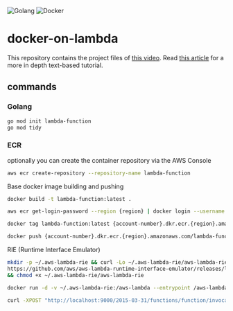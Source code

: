 ![Golang](https://github.com/mathisve/docker-on-lambda/actions/workflows/go.yaml/badge.svg)
![Docker](https://github.com/mathisve/docker-on-lambda/actions/workflows/docker.yaml//badge.svg)

# docker-on-lambda
This repository contains the project files of [this video](https://youtu.be/EYqFbRsh_RM).
Read [this article](https://docs.aws.amazon.com/lambda/latest/dg/go-image.html) for a more in depth text-based tutorial.

## commands
### Golang
```bash
go mod init lambda-function
go mod tidy
```

### ECR
optionally you can create the container repository via the AWS Console
```bash
aws ecr create-repository --repository-name lambda-function
```


Base docker image building and pushing
```bash
docker build -t lambda-function:latest .

aws ecr get-login-password --region {region} | docker login --username AWS --password-stdin {account-number}.dkr.ecr.{region}.amazonaws.com

docker tag lambda-function:latest {account-number}.dkr.ecr.{region}.amazonaws.com/lambda-function:latest

docker push {account-number}.dkr.ecr.{region}.amazonaws.com/lambda-function:latest
```

RIE (Runtime Interface Emulator)
```bash
mkdir -p ~/.aws-lambda-rie && curl -Lo ~/.aws-lambda-rie/aws-lambda-rie \
https://github.com/aws/aws-lambda-runtime-interface-emulator/releases/latest/download/aws-lambda-rie \
&& chmod +x ~/.aws-lambda-rie/aws-lambda-rie

docker run -d -v ~/.aws-lambda-rie:/aws-lambda --entrypoint /aws-lambda/aws-lambda-rie  -p 9000:8080 lambda-function:latest /main

curl -XPOST "http://localhost:9000/2015-03-31/functions/function/invocations" -d '{}'
```
